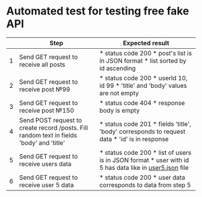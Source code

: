 # Automated test for testing free fake API

|   | Step                                                                                     | Expected result                                                                                                                                                                                         |
|---|------------------------------------------------------------------------------------------|---------------------------------------------------------------------------------------------------------------------------------------------------------------------------------------------------------|
| 1 | Send GET request to receive all posts                                                    | * status code 200 * post's list is in JSON format * list sorted by id ascending                                                                                                                         |
| 2 | Send GET request to receive post №99                                                     | * status code 200 * userId 10, id 99 * 'title' and 'body' values are not empty                                                                                                                          |
| 3 | Send GET request to receive post №150                                                    | * status code 404 * response body is empty                                                                                                                                                              |
| 4 | Send POST request to create record /posts. Fill random text in fields 'body' and 'title' | * status code 201 * fields 'title', 'body' corresponds to request data * 'id' is in response                                                                                                            |
| 5 | Send GET request to receive users data                                                   | * status code 200 * list of users is in JSON format * user with id 5 has data like in [user5.json](https://github.com/a1qa-education-L2/k.tsedrik/blob/task_rest_api/RestApi/Resources/user5.json) file |
| 6 | Send GET request to receive user 5 data                                                  | * status code 200 * user data corresponds to data from step 5                                                                                                                                           |